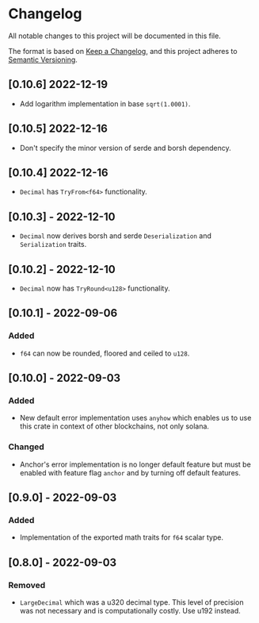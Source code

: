 # Changelog

All notable changes to this project will be documented in this file.

The format is based on [Keep a
Changelog](https://keepachangelog.com/en/1.0.0/), and this project adheres to
[Semantic Versioning](https://semver.org/spec/v2.0.0.html).

## [0.10.6] 2022-12-19

- Add logarithm implementation in base `sqrt(1.0001)`.

## [0.10.5] 2022-12-16

- Don't specify the minor version of serde and borsh dependency.

## [0.10.4] 2022-12-16

- `Decimal` has `TryFrom<f64>` functionality.

## [0.10.3] - 2022-12-10

- `Decimal` now derives borsh and serde `Deserialization` and `Serialization` traits.

## [0.10.2] - 2022-12-10

- `Decimal` now has `TryRound<u128>` functionality.

## [0.10.1] - 2022-09-06

### Added

- `f64` can now be rounded, floored and ceiled to `u128`.

## [0.10.0] - 2022-09-03

### Added

- New default error implementation uses `anyhow` which enables us to use this
  crate in context of other blockchains, not only solana.

### Changed

- Anchor's error implementation is no longer default feature but must be enabled
  with feature flag `anchor` and by turning off default features.

## [0.9.0] - 2022-09-03

### Added

- Implementation of the exported math traits for `f64` scalar type.

## [0.8.0] - 2022-09-03

### Removed

- `LargeDecimal` which was a u320 decimal type. This level of precision was not
  necessary and is computationally costly. Use u192 instead.
